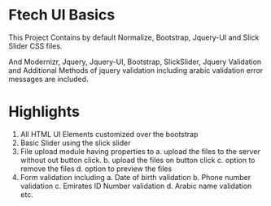 # Ftech UI Basics

This Project Contains by default Normalize, Bootstrap, Jquery-UI and Slick Slider CSS files.

And Modernizr, Jquery, Jquery-UI, Bootstrap, SlickSlider, Jquery Validation and Additional Methods of jquery validation including arabic validation error messages are included.

# Highlights
  1. All HTML UI Elements customized over the bootstrap
  2. Basic Slider using the slick slider 
  3. File upload module having properties to 
        a. upload the files to the server without out button click.
        b. upload the files on button click 
        c. option to remove the files
        d. option to preview the files
  4. Form validation including
        a. Date of birth validation
        b. Phone number validation
        c. Emirates ID Number validation
        d. Arabic name validation etc.
        
